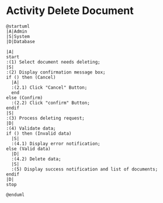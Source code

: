 # Activity Delete Document

```plantuml
@startuml
|A|Admin
|S|System
|D|Database

|A|
start
:(1) Select document needs deleting;
|S|
:(2) Display confirmation message box;
if () then (Cancel)
  |A|
  :(2.1) Click "Cancel" Button;
  end
else (Confirm)
  :(2.2) Click "confirm" Button;
endif
|S|
:(3) Process deleting request;
|D|
:(4) Validate data;
if () then (Invalid data)
  |S|
  :(4.1) Display error notification;
else (Valid data)
  |D|
  :(4.2) Delete data;
  |S|
  :(5) Display success notification and list of documents;
endif
|D|
stop

@enduml
```

<!-- diagram id="activity-adjust-document-delete-document" -->
